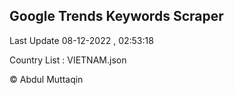 

## Google Trends Keywords Scraper 
 
Last Update 08-12-2022 , 02:53:18

Country List :
VIETNAM.json



© Abdul Muttaqin 
